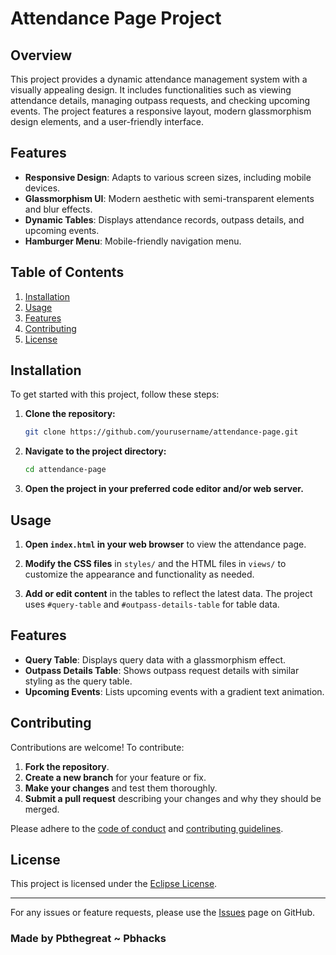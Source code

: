# Attendance Page Project

## Overview

This project provides a dynamic attendance management system with a visually appealing design. It includes functionalities such as viewing attendance details, managing outpass requests, and checking upcoming events. The project features a responsive layout, modern glassmorphism design elements, and a user-friendly interface.

## Features

- **Responsive Design**: Adapts to various screen sizes, including mobile devices.
- **Glassmorphism UI**: Modern aesthetic with semi-transparent elements and blur effects.
- **Dynamic Tables**: Displays attendance records, outpass details, and upcoming events.
- **Hamburger Menu**: Mobile-friendly navigation menu.

## Table of Contents

1. [Installation](#installation)
2. [Usage](#usage)
3. [Features](#features)
4. [Contributing](#contributing)
5. [License](#license)

## Installation

To get started with this project, follow these steps:

1. **Clone the repository:**

    ```bash
    git clone https://github.com/yourusername/attendance-page.git
    ```

2. **Navigate to the project directory:**

    ```bash
    cd attendance-page
    ```

3. **Open the project in your preferred code editor and/or web server.**

## Usage

1. **Open `index.html` in your web browser** to view the attendance page.

2. **Modify the CSS files** in `styles/` and the HTML files in `views/` to customize the appearance and functionality as needed.

3. **Add or edit content** in the tables to reflect the latest data. The project uses `#query-table` and `#outpass-details-table` for table data.

## Features

- **Query Table**: Displays query data with a glassmorphism effect.
- **Outpass Details Table**: Shows outpass request details with similar styling as the query table.
- **Upcoming Events**: Lists upcoming events with a gradient text animation.

## Contributing

Contributions are welcome! To contribute:

1. **Fork the repository**.
2. **Create a new branch** for your feature or fix.
3. **Make your changes** and test them thoroughly.
4. **Submit a pull request** describing your changes and why they should be merged.

Please adhere to the [code of conduct](CODE_OF_CONDUCT.md) and [contributing guidelines](CONTRIBUTING.md).

## License

This project is licensed under the [Eclipse License](LICENSE).

---

For any issues or feature requests, please use the [Issues](https://github.com/yourusername/attendance-page/issues) page on GitHub.
### Made by Pbthegreat ~ Pbhacks


